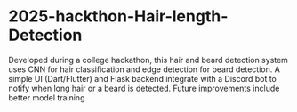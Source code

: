 # 2025-hackthon-Hair-length-Detection
Developed during a college hackathon, this hair and beard detection system uses CNN for hair classification and edge detection for beard detection. A simple UI (Dart/Flutter) and Flask backend integrate with a Discord bot to notify when long hair or a beard is detected. Future improvements include better model training
